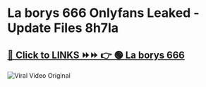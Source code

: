
 # La borys 666 Onlyfans Leaked - Update Files 8h7la

## <h2><a href="https://clipsfans.com/La_borys_666&ref=git">🔗 Click to LINKS ⏩⏩ 👉 🟢 La borys 666 </a></h2>

<a href="https://clipsfans.com/La_borys_666&ref=git" rel="nofollow" data-target="animated-image.originalLink"><img src="https://i.ibb.co.com/xMMVF88/686577567.gif" alt="Viral Video Original" style="max-width: 100%; display: inline-block;" data-target="animated-image.originalImage"></a>

